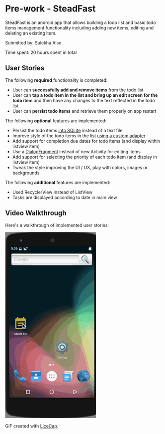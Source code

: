 # Pre-work - SteadFast

SteadFast is an android app that allows building a todo list and basic todo items management functionality including adding new items, editing and deleting an existing item.

Submitted by: Sulekha Alse

Time spent: 20 hours spent in total

## User Stories

The following **required** functionality is completed:

* User can **successfully add and remove items** from the todo list
* User can **tap a todo item in the list and bring up an edit screen for the todo item** and then have any changes to the text reflected in the todo list.
* User can **persist todo items** and retrieve them properly on app restart

The following **optional** features are implemented:

* Persist the todo items [into SQLite](http://guides.codepath.com/android/Persisting-Data-to-the-Device#sqlite) instead of a text file
* Improve style of the todo items in the list [using a custom adapter](http://guides.codepath.com/android/Using-an-ArrayAdapter-with-ListView)
* Add support for completion due dates for todo items (and display within listview item)
* Use a [DialogFragment](http://guides.codepath.com/android/Using-DialogFragment) instead of new Activity for editing items
* Add support for selecting the priority of each todo item (and display in listview item)
* Tweak the style improving the UI / UX, play with colors, images or backgrounds

The following **additional** features are implemented:

* Used RecyclerView instead of ListView
* Tasks are displayed according to date in main view

## Video Walkthrough 

Here's a walkthrough of implemented user stories:

<img src='https://github.com/YSulekha/SteadFast/blob/master/SteadFast.gif' title='Video Walkthrough' width='' alt='Video Walkthrough' />

GIF created with [LiceCap](http://www.cockos.com/licecap/).


